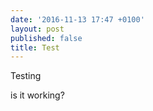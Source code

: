```yaml
---
date: '2016-11-13 17:47 +0100'
layout: post
published: false
title: Test
---
```

Testing 

is it working?
